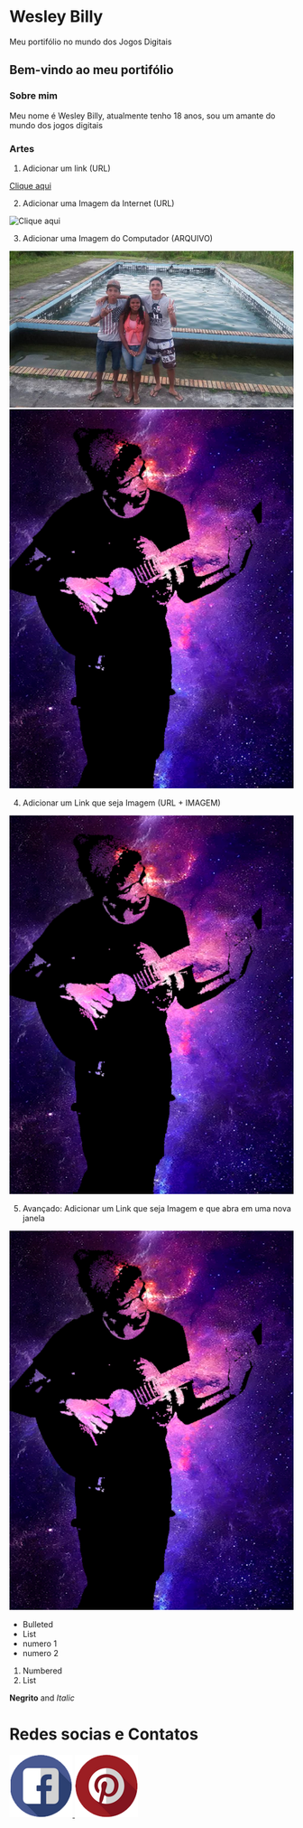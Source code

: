 # Wesley Billy

Meu portifólio no mundo dos Jogos Digitais

## Bem-vindo ao meu portifólio

### Sobre mim

Meu nome é Wesley Billy, atualmente tenho 18 anos, sou um amante do mundo dos jogos digitais

### Artes
1. Adicionar um link (URL)

[Clique aqui](https://www.baixarvideosgratis.com.br/imagens/entretenimento/animais/gatinho-fofinho-pedindo-petisco-tem-como-nao-amar-estes-seres.jpg)

2. Adicionar uma Imagem da Internet (URL)

![Clique aqui](https://www.baixarvideosgratis.com.br/imagens/entretenimento/animais/gatinho-fofinho-pedindo-petisco-tem-como-nao-amar-estes-seres.jpg)

3. Adicionar uma Imagem do Computador (ARQUIVO)

![Imagem Meus](14102237_673937692765941_6486121430130340075_n.jpg)
![Imagem Eu](Foto.png)

4. Adicionar um Link que seja Imagem (URL + IMAGEM)

[![Imagem Eu](Foto.png)](http://Twiter.com)

5. Avançado: Adicionar um Link que seja Imagem e que abra em uma nova janela

<a href="https://www.facebook.com/wesley.billy.1"   > ![Imagem Eu](Foto.png) </a>


- Bulleted
- List
- numero 1
- numero 2

1. Numbered
2. List

**Negrito** and _Italic_


# Redes socias e Contatos
<a href="https://www.facebook.com/wesley.billy.1"  target = "_blank" > ![Imagem1](Face.png) </a>
<a href="https://br.pinterest.com/wesleybilly27/"  target = "_blank" > ![Imagem2](Pint.png) </a>

